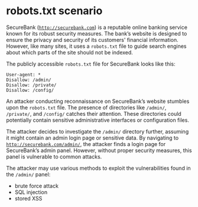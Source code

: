 # robots.txt scenario

SecureBank (<code>http://securebank.com</code>) is a reputable online banking service known for its robust security measures. The bank’s website is designed to ensure the privacy and security of its customers' financial information. However, like many sites, it uses a <code>robots.txt</code> file to guide search engines about which parts of the site should not be indexed.

The publicly accessible <code>robots.txt</code> file for SecureBank looks like this:
``` shell
User-agent: *
Disallow: /admin/
Disallow: /private/
Disallow: /config/
```

An attacker conducting reconnaissance on SecureBank’s website stumbles upon the <code>robots.txt</code> file. The presence of directories like <code>/admin/</code>, <code>/private/</code>, and <code>/config/</code> catches their attention. These directories could potentially contain sensitive administrative interfaces or configuration files.

The attacker decides to investigate the <code>/admin/</code> directory further, assuming it might contain an admin login page or sensitive data. By navigating to <code>http://securebank.com/admin/</code>, the attacker finds a login page for SecureBank’s admin panel. However, without proper security measures, this panel is vulnerable to common attacks.

The attacker may use various methods to exploit the vulnerabilities found in the <code>/admin/</code> panel:
- brute force attack
- SQL injection
- stored XSS

